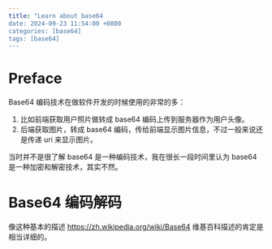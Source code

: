 ```yaml
---
title: "Learn about base64
date: 2024-09-23 11:54:00 +0800
categories: [base64]
tags: [base64]
---
```

# Preface
Base64 编码技术在做软件开发的时候使用的非常的多：
1. 比如前端获取用户照片做转成 base64 编码上传到服务器作为用户头像。
2. 后端获取图片，转成 base64 编码，传给前端显示图片信息，不过一般来说还是传递 uri 来显示图片。

当时并不是很了解 base64 是一种编码技术，我在很长一段时间里认为 base64 是一种加密和解密技术，其实不然。

# Base64 编码解码
像这种基本的描述 https://zh.wikipedia.org/wiki/Base64 维基百科描述的肯定是相当详细的。

